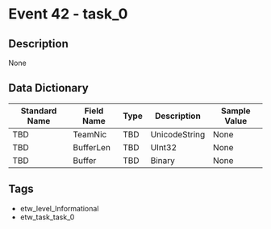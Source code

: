 # Event 42 - task_0

## Description
None

## Data Dictionary
|Standard Name|Field Name|Type|Description|Sample Value|
|---|---|---|---|---|
|TBD|TeamNic|TBD|UnicodeString|None|None|
|TBD|BufferLen|TBD|UInt32|None|None|
|TBD|Buffer|TBD|Binary|None|None|

## Tags
* etw_level_Informational
* etw_task_task_0